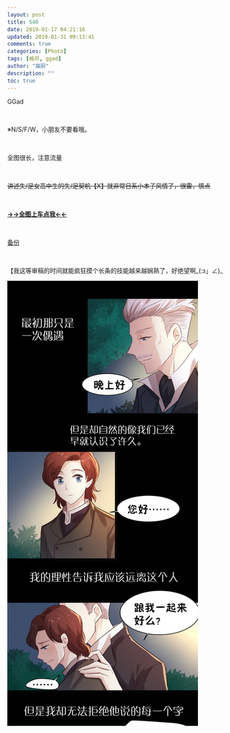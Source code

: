 ```yaml
---
layout: post
title: 540
date: 2019-01-17 04:21:16
updated: 2019-01-31 09:13:41
comments: true
categories: [Photo]
tags: [格邓, ggad]
author: "猫厨"
description: ""
toc: true
---
```


<p>GGad</p> 
<p>&nbsp;<br /></p> 
<p>※N/S/F/W，小朋友不要看哦。</p> 
<p>&nbsp;<br /></p> 
<p>全图很长，注意流量</p> 
<p>&nbsp;<br /></p> 
<p><span style="text-decoration:line-through;"  >讲述失/足女高中生的失/足契机【X】就非常日系小本子风情了，很雷，慎点</span></p> 
<p>&nbsp;<br /></p> 
<p><a rel="nofollow" href="https://images-wixmp-ed30a86b8c4ca887773594c2.wixmp.com/intermediary/f/d97cf4c4-1f95-4c79-9e66-10b31d5fac97/dcybytq-93b50d60-3ec5-415a-9519-d813437b3a53.jpg" target="_blank"  ><strong>→→全图上车点我←←</strong></a></p> 
<p>&nbsp;<br /></p> 
<p><a rel="nofollow" href="http://wx4.sinaimg.cn/large/68b1fcf7ly1fznk6h0lvgj20m85t1azs.jpg" target="_blank"  >备份</a></p> 
<p>&nbsp;<br /></p> 
<p>【我这等审稿的时间就能疯狂摸个长条的技能越来越娴熟了，好绝望啊_(:з」∠)_</p>

![](https://raw.githubusercontent.com/alicewish/meowchain247/master/img_cVZNdzJtQk9JV2ZieE1VYS94WWFHTmdhZkxGSmd3SW12Y1lZZ0xqVFlERktyQndiOWJpNi9RPT0.jpg)
